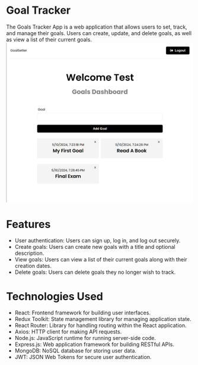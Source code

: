 # Goal Tracker
The Goals Tracker App is a web application that allows users to set, track, and manage their goals. Users can create, update, and delete goals, as well as view a list of their current goals.
![preview](./preview.png)

# Features
- User authentication: Users can sign up, log in, and log out securely.
- Create goals: Users can create new goals with a title and optional description.
- View goals: Users can view a list of their current goals along with their creation dates.
- Delete goals: Users can delete goals they no longer wish to track.

# Technologies Used
- React: Frontend framework for building user interfaces.
- Redux Toolkit: State management library for managing application state.
- React Router: Library for handling routing within the React application.
- Axios: HTTP client for making API requests.
- Node.js: JavaScript runtime for running server-side code.
- Express.js: Web application framework for building RESTful APIs.
- MongoDB: NoSQL database for storing user data.
- JWT: JSON Web Tokens for secure user authentication.
